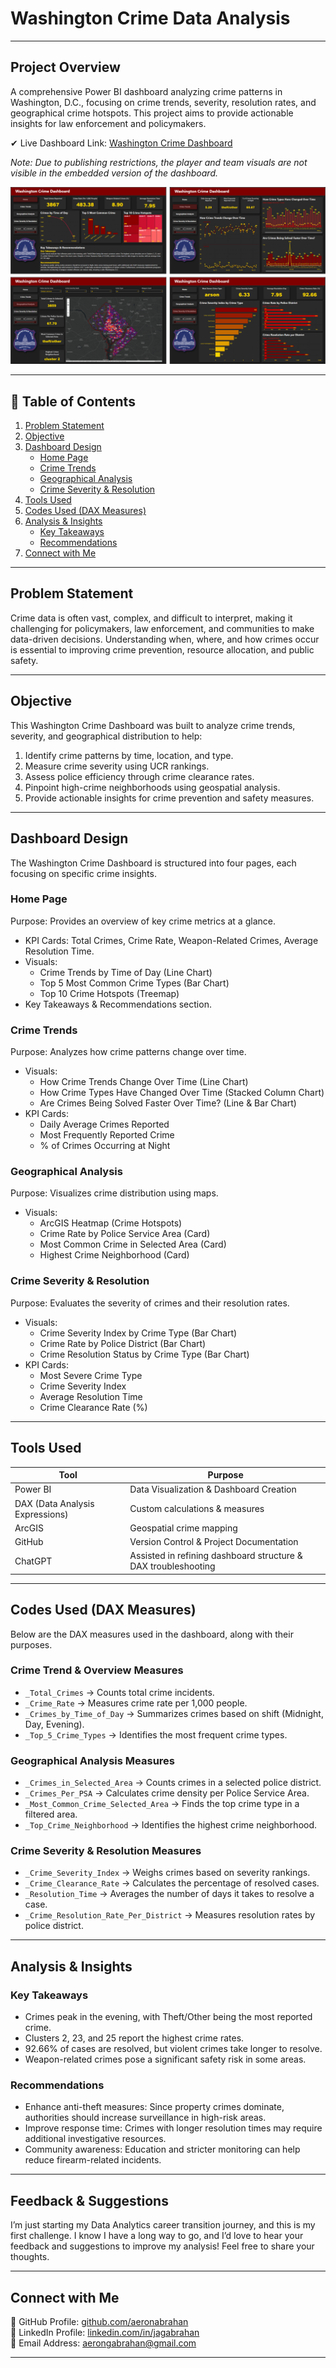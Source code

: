 # Washington Crime Data Analysis

---

## Project Overview
A comprehensive Power BI dashboard analyzing crime patterns in Washington, D.C., focusing on crime trends, severity, resolution rates, and geographical crime hotspots. This project aims to provide actionable insights for law enforcement and policymakers.

✔ Live Dashboard Link: [Washington Crime Dashboard](https://app.powerbi.com/reportEmbed?reportId=cdfb6b15-e819-449e-a95e-d91dc68d7862&autoAuth=true&ctid=254ba93e-1f6f-48f3-90e6-e2766664b477)  

_Note: Due to publishing restrictions, the player and team visuals are not visible in the embedded version of the dashboard._  

![Power BI Dashboard](assets/images/Washington%20Crime%20Dashboard.png)

---

## 📌 Table of Contents
1. [Problem Statement](#problem-statement)
2. [Objective](#objective)
3. [Dashboard Design](#dashboard-design)
   - [Home Page](#home-page)
   - [Crime Trends](#crime-trends)
   - [Geographical Analysis](#geographical-analysis)
   - [Crime Severity & Resolution](#crime-severity--resolution)
4. [Tools Used](#tools-used)
5. [Codes Used (DAX Measures)](#codes-used-dax-measures)
6. [Analysis & Insights](#analysis--insights)
   - [Key Takeaways](#key-takeaways)
   - [Recommendations](#recommendations)
7. [Connect with Me](#connect-with-me)

---

## Problem Statement
Crime data is often vast, complex, and difficult to interpret, making it challenging for policymakers, law enforcement, and communities to make data-driven decisions. Understanding when, where, and how crimes occur is essential to improving crime prevention, resource allocation, and public safety.

---

## Objective
This Washington Crime Dashboard was built to analyze crime trends, severity, and geographical distribution to help:
1. Identify crime patterns by time, location, and type.
2. Measure crime severity using UCR rankings.
3. Assess police efficiency through crime clearance rates.
4. Pinpoint high-crime neighborhoods using geospatial analysis.
5. Provide actionable insights for crime prevention and safety measures.


---

## Dashboard Design
The Washington Crime Dashboard is structured into four pages, each focusing on specific crime insights.

### Home Page
Purpose: Provides an overview of key crime metrics at a glance.
- KPI Cards: Total Crimes, Crime Rate, Weapon-Related Crimes, Average Resolution Time.
- Visuals:
  - Crime Trends by Time of Day (Line Chart)
  - Top 5 Most Common Crime Types (Bar Chart)
  - Top 10 Crime Hotspots (Treemap)
- Key Takeaways & Recommendations section.

### Crime Trends
Purpose: Analyzes how crime patterns change over time.
- Visuals:
  - How Crime Trends Change Over Time (Line Chart)
  - How Crime Types Have Changed Over Time (Stacked Column Chart)
  - Are Crimes Being Solved Faster Over Time? (Line & Bar Chart)
- KPI Cards:
  - Daily Average Crimes Reported
  - Most Frequently Reported Crime
  - % of Crimes Occurring at Night

### Geographical Analysis
Purpose: Visualizes crime distribution using maps.
- Visuals:
  - ArcGIS Heatmap (Crime Hotspots)
  - Crime Rate by Police Service Area (Card)
  - Most Common Crime in Selected Area (Card)
  - Highest Crime Neighborhood (Card)

### Crime Severity & Resolution
Purpose: Evaluates the severity of crimes and their resolution rates.
- Visuals:
  - Crime Severity Index by Crime Type (Bar Chart)
  - Crime Rate by Police District (Bar Chart)
  - Crime Resolution Status by Crime Type (Bar Chart)
- KPI Cards:
  - Most Severe Crime Type
  - Crime Severity Index
  - Average Resolution Time
  - Crime Clearance Rate (%)

---

## Tools Used
| Tool | Purpose |
|------|---------|
| Power BI | Data Visualization & Dashboard Creation |
| DAX (Data Analysis Expressions) | Custom calculations & measures |
| ArcGIS | Geospatial crime mapping |
| GitHub | Version Control & Project Documentation |
| ChatGPT | Assisted in refining dashboard structure & DAX troubleshooting |

---

## Codes Used (DAX Measures)
Below are the DAX measures used in the dashboard, along with their purposes.

### Crime Trend & Overview Measures
- `_Total_Crimes` → Counts total crime incidents.
- `_Crime_Rate` → Measures crime rate per 1,000 people.
- `_Crimes_by_Time_of_Day` → Summarizes crimes based on shift (Midnight, Day, Evening).
- `_Top_5_Crime_Types` → Identifies the most frequent crime types.

### Geographical Analysis Measures
- `_Crimes_in_Selected_Area` → Counts crimes in a selected police district.
- `_Crimes_Per_PSA` → Calculates crime density per Police Service Area.
- `_Most_Common_Crime_Selected_Area` → Finds the top crime type in a filtered area.
- `_Top_Crime_Neighborhood` → Identifies the highest crime neighborhood.

### Crime Severity & Resolution Measures
- `_Crime_Severity_Index` → Weighs crimes based on severity rankings.
- `_Crime_Clearance_Rate` → Calculates the percentage of resolved cases.
- `_Resolution_Time` → Averages the number of days it takes to resolve a case.
- `_Crime_Resolution_Rate_Per_District` → Measures resolution rates by police district.

---

## Analysis & Insights
### Key Takeaways
- Crimes peak in the evening, with Theft/Other being the most reported crime.
- Clusters 2, 23, and 25 report the highest crime rates.
- 92.66% of cases are resolved, but violent crimes take longer to resolve.
- Weapon-related crimes pose a significant safety risk in some areas.

### Recommendations
- Enhance anti-theft measures: Since property crimes dominate, authorities should increase surveillance in high-risk areas.
- Improve response time: Crimes with longer resolution times may require additional investigative resources.
- Community awareness: Education and stricter monitoring can help reduce firearm-related incidents.

---

## Feedback & Suggestions
I’m just starting my Data Analytics career transition journey, and this is my first challenge. I know I have a long way to go, and I’d love to hear your feedback and suggestions to improve my analysis! Feel free to share your thoughts.  

---

## Connect with Me
📂 GitHub Profile: [github.com/aeronabrahan](https://github.com/aeronabrahan)  
🔗 LinkedIn Profile: [linkedin.com/in/jagabrahan](https://linkedin.com/in/jagabrahan)  
📧 Email Address: [aerongabrahan@gmail.com](mailto:aerongabrahan@gmail.com)  

---
